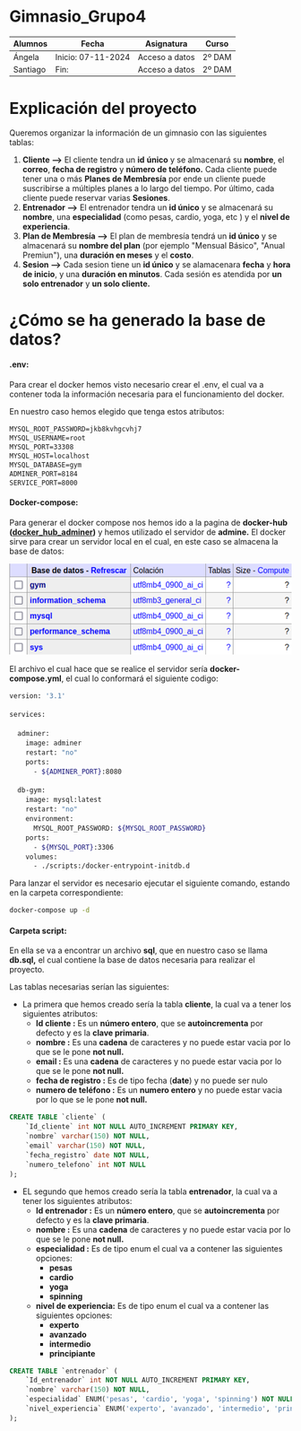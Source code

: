 # Gimnasio_Grupo4

| Alumnos  | Fecha              | Asignatura     | Curso   |
| -------- | ------------------ | -------------- | ------- |
| Ángela  | Inicio: 07-11-2024 | Acceso a datos | 2º DAM |
| Santiago | Fin:               | Acceso a datos | 2º DAM |

# Explicación del proyecto

Queremos organizar la información de un gimnasio con las siguientes tablas:

1. **Cliente -->** El cliente tendra un **id** **único** y se almacenará su **nombre**, el **correo**, **fecha de registro** y **número de teléfono.** Cada cliente puede tener una o más **Planes de Membresía** por ende un cliente puede suscribirse a múltiples planes a lo largo del tiempo. Por último, cada cliente puede reservar varias **Sesiones**.
2. **Entrenador -->** El entrenador tendra un **id único** y se almacenará su **nombre**, una **especialidad** (como pesas, cardio, yoga, etc ) y el **nivel de experiencia**.
3. **Plan de Membresía -->** El plan de membresía tendrá un **id único** y se almacenará su **nombre del plan** (por ejemplo "Mensual Básico", "Anual Premiun"), una **duración en meses** y el **costo**.
4. **Sesion -->** Cada sesion tiene un **id único** y se alamacenara **fecha** y **hora de inicio**, y una **duración en minutos**. Cada sesión es atendida por **un solo entrenador** y **un solo cliente.**

# ¿Cómo se ha generado la base de datos?

#### .env:

Para crear el docker hemos visto necesario crear el .env, el cual va a contener toda la información necesaria para el funcionamiento del docker.

En nuestro caso hemos elegido que tenga estos atributos:

```properties
MYSQL_ROOT_PASSWORD=jkb8kvhgcvhj7
MYSQL_USERNAME=root
MYSQL_PORT=33308
MYSQL_HOST=localhost
MYSQL_DATABASE=gym
ADMINER_PORT=8184
SERVICE_PORT=8000
```


#### Docker-compose:

Para generar el docker compose nos hemos ido a la pagina de **docker-hub ([docker_hub_adminer](https://hub.docker.com/_/adminer/))**  y hemos utilizado el servidor de **admine.** El docker sirve para crear un servidor local en el cual, en este caso se almacena la base de datos:

![1731231222033](image/README/1731231222033.png)

El archivo el cual hace que se realice el servidor sería **docker-compose.yml**, el cual lo conformará el siguiente codigo:

```bash
version: '3.1'

services:

  adminer:
    image: adminer
    restart: "no"
    ports:
      - ${ADMINER_PORT}:8080

  db-gym:
    image: mysql:latest
    restart: "no"
    environment:
      MYSQL_ROOT_PASSWORD: ${MYSQL_ROOT_PASSWORD}
    ports:
      - ${MYSQL_PORT}:3306
    volumes:
      - ./scripts:/docker-entrypoint-initdb.d

```

Para lanzar el servidor es necesario ejecutar el siguiente comando, estando en la carpeta correspondiente:

```bash
docker-compose up -d
```


#### Carpeta script:

En ella se va a encontrar un archivo **sql**, que en nuestro caso se llama **db.sql,** el cual contiene la base de datos necesaria para realizar el proyecto.

Las tablas necesarias serían las siguientes:

* La primera que hemos creado sería la tabla **cliente**, la cual va a tener los siguientes atributos:
  * **Id cliente :** Es un **número entero**, que se **autoincrementa** por defecto y es la **clave primaria**.
  * **nombre :** Es una **cadena** de caracteres y no puede estar vacia por lo que se le pone **not null.**
  * **email :** Es una **cadena** de caracteres y no puede estar vacia por lo que se le pone **not null.**
  * **fecha de registro :** Es de tipo fecha (**date**) y no puede ser nulo
  * **numero de teléfono :** Es un **numero entero** y no puede estar vacia por lo que se le pone **not null.**

```sql
CREATE TABLE `cliente` (
    `Id_cliente` int NOT NULL AUTO_INCREMENT PRIMARY KEY,
    `nombre` varchar(150) NOT NULL,
    `email` varchar(150) NOT NULL,
    `fecha_registro` date NOT NULL,
    `numero_telefono` int NOT NULL
);
```


* EL segundo que hemos creado sería la tabla **entrenador**, la cual va a tener los siguientes atributos:
  * **Id entrenador :** Es un **número entero**, que se **autoincrementa** por defecto y es la **clave primaria**.
  * **nombre :** Es una **cadena** de caracteres y no puede estar vacia por lo que se le pone **not null.**
  * **especialidad :** Es de tipo enum el cual va a contener las siguientes opciones:
    * **pesas**
    * **cardio**
    * **yoga**
    * **spinning**
  * **nivel de experiencia:** Es de tipo enum el cual va a contener las siguientes opciones:
    * **experto**
    * **avanzado**
    * **intermedio**
    * **principiante**

```sql
CREATE TABLE `entrenador` (
    `Id_entrenador` int NOT NULL AUTO_INCREMENT PRIMARY KEY,
    `nombre` varchar(150) NOT NULL,
    `especialidad` ENUM('pesas', 'cardio', 'yoga', 'spinning') NOT NULL,
    `nivel_experiencia` ENUM('experto', 'avanzado', 'intermedio', 'principiante') NOT NULL
);
```
